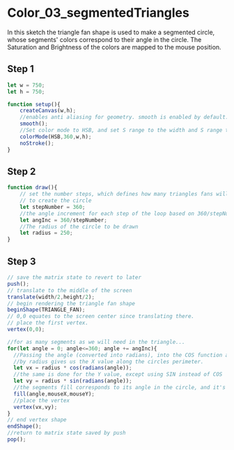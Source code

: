# Color_03_segmentedTriangles

In this sketch the triangle fan shape is used to make a segmented circle, whose segments' colors correspond to their angle in the circle. The Saturation and Brightness of the colors are mapped to the mouse position. 

## Step 1

```js
let w = 750;
let h = 750;

function setup(){
    createCanvas(w,h);
    //enables anti aliasing for geometry. smooth is enabled by default.
    smooth();
    //Set color mode to HSB, and set S range to the width and S range to the B.
    colorMode(HSB,360,w,h);
    noStroke();
}
```

## Step 2

```js
function draw(){
    // set the number steps, which defines how many triangles fans will be used
    // to create the circle
    let stepNumber = 360;
    //the angle increment for each step of the loop based on 360/stepNumber
    let angInc = 360/stepNumber;
    //The radius of the circle to be drawn
    let radius = 250;
}
```

## Step 3

```js
// save the matrix state to revert to later
push();
// translate to the middle of the screen
translate(width/2,height/2);
// begin rendering the triangle fan shape
beginShape(TRIANGLE_FAN);
// 0,0 equates to the screen center since translating there.
// place the first vertex.
vertex(0,0);

//for as many segments as we will need in the triangle...
for(let angle = 0; angle<=360; angle += angInc){
  //Passing the angle (converted into radians), into the COS function and multiplying it
  //by radius gives us the X value along the circles perimeter.
  let vx = radius * cos(radians(angle));
  //the same is done for the Y value, except using SIN instead of COS
  let vy = radius * sin(radians(angle));
  //the segments fill corresponds to its angle in the circle, and it's S & B values are mapped to the mouse.
  fill(angle,mouseX,mouseY);
  //place the vertex
  vertex(vx,vy);
}
// end vertex shape
endShape();
//return to matrix state saved by push
pop();

```
